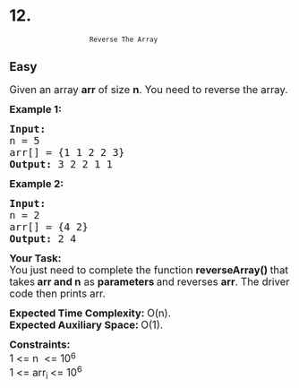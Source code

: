 # 12. 
                        Reverse The Array
##  Easy 
<div class="problem-statement">
                <p></p><p dir="ltr"><span style="font-size:18px">Given an array <strong>arr</strong> of size <strong>n</strong>. You need to reverse the array.</span></p>

<p dir="ltr"><strong><span style="font-size:18px">Example 1:</span></strong></p>

<pre><strong><span style="font-size:18px">Input:
</span></strong><span style="font-size:18px">n = 5
arr[] = {1 1 2 2 3}
<strong>Output: </strong>3 2 2 1 1</span>
</pre>

<p dir="ltr"><strong><span style="font-size:18px">Example 2:</span></strong></p>

<pre><strong><span style="font-size:18px">Input:
</span></strong><span style="font-size:18px">n = 2
arr[] = {4 2}
<strong>Output: </strong>2 4</span></pre>

<p dir="ltr"><strong><span style="font-size:18px">Your Task:</span></strong><br>
<span style="font-size:18px">You just need to complete the function <strong>reverseArray()&nbsp;</strong>that takes<strong> arr and n</strong> as <strong>parameters </strong>and reverses <strong>arr</strong>. The driver code then prints arr.</span></p>

<p dir="ltr"><span style="font-size:18px"><strong>Expected Time Complexity:&nbsp;</strong>O(n).<br>
<strong>Expected Auxiliary Space:&nbsp;</strong>O(1).</span></p>

<p dir="ltr"><span style="font-size:18px"><strong>Constraints:</strong><br>
1 &lt;= n&nbsp; &lt;= 10</span><sup><span style="font-size:15px">6</span></sup><br>
<span style="font-size:18px">1 &lt;= arr<sub>i </sub>&lt;= 10<sup>6</sup></span></p>
 <p></p>
            </div>